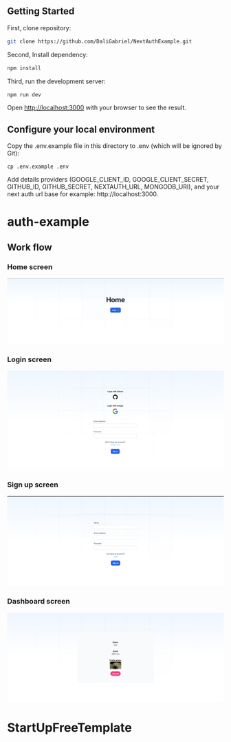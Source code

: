
## Getting Started

First, clone repository:

```bash
git clone https://github.com/DaliGabriel/NextAuthExample.git
```

Second, Install dependency:

```bash
npm install
```

Third, run the development server:

```bash
npm run dev
```

Open [http://localhost:3000](http://localhost:3000) with your browser to see the result.

## Configure your local environment

Copy the .env.example file in this directory to .env (which will be ignored by Git):

```
cp .env.example .env
```

Add details providers (GOOGLE_CLIENT_ID, GOOGLE_CLIENT_SECRET, GITHUB_ID, GITHUB_SECRET, NEXTAUTH_URL, MONGODB_URI), and your next auth url base for example: http://localhost:3000.



# auth-example

## Work flow

### Home screen
!["Home screen"](https://github.com/NiceDesarrollo/auth-example/blob/main/home.PNG)

### Login screen
!["Login screen"](https://github.com/NiceDesarrollo/auth-example/blob/main/Login.PNG)

### Sign up screen
!["Sign up"](https://github.com/NiceDesarrollo/auth-example/blob/main/Sign%20up.PNG)

### Dashboard screen
!["Dashboard"](https://github.com/NiceDesarrollo/auth-example/blob/main/Dashboard.PNG)




# StartUpFreeTemplate
